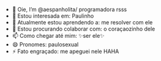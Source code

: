 - 👋 Oie, I’m @aespanholita/ programadora rsss
- 👀 Estou interesada em: Paulinho
- 🌱 Atualmente estou aprendendo a: me resolver com ele
- 💞️ Estou procurando colaborar com: o coraçaozinho dele
- 📫 Como chegar até mim: ✨ser ele✨
- 😄 Pronomes: paulosexual
- ⚡ Fato engraçado: me apeguei nele HAHA

<!---
aespanholita/aespanholita is a ✨ special ✨ repository because its `README.md` (this file) appears on your GitHub profile.
You can click the Preview link to take a look at your changes.
--->
